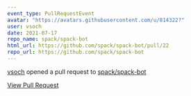 ```yaml
---
event_type: PullRequestEvent
avatar: "https://avatars.githubusercontent.com/u/814322?"
user: vsoch
date: 2021-07-17
repo_name: spack/spack-bot
html_url: https://github.com/spack/spack-bot/pull/22
repo_url: https://github.com/spack/spack-bot
---
```


<a href='https://github.com/vsoch' target='_blank'>vsoch</a> opened a pull request to <a href='https://github.com/spack/spack-bot' target='_blank'>spack/spack-bot</a>

<a href='https://github.com/spack/spack-bot/pull/22' target='_blank'>View Pull Request</a>